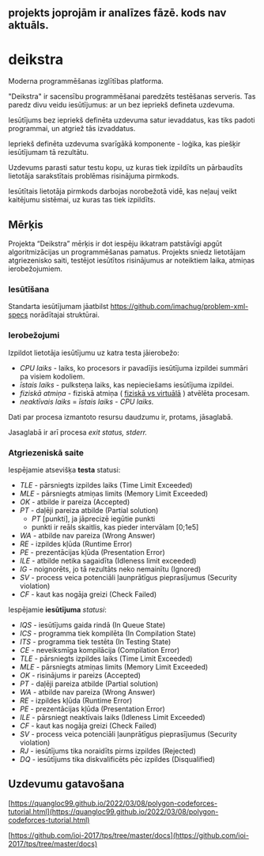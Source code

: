 ## projekts joprojām ir analīzes fāzē. kods nav aktuāls.

# deikstra

Moderna programmēšanas izglītības platforma.

"Deikstra" ir sacensību programmēšanai paredzēts testēšanas serveris. Tas paredz divu veidu iesūtījumus: ar un bez iepriekš defineta uzdevuma.

Iesūtījums bez iepriekš definēta uzdevuma satur ievaddatus, kas tiks padoti programmai, un atgriež tās izvaddatus.

Iepriekš definēta uzdevuma svarīgākā komponente - loģika, kas piešķir iesūtījumam tā rezultātu.

Uzdevums parasti satur testu kopu, uz kuras tiek izpildīts un pārbaudīts lietotāja sarakstītais problēmas risinājuma pirmkods.

Iesūtītais lietotāja pirmkods darbojas norobežotā vidē, kas neļauj veikt kaitējumu sistēmai, uz kuras tas tiek izpildīts.

## Mērķis

Projekta “Deikstra” mērķis ir dot iespēju ikkatram patstāvīgi apgūt algoritmizācijas un programmēšanas pamatus. Projekts sniedz lietotājam atgriezenisko saiti, testējot iesūtītos risinājumus ar noteiktiem laika, atmiņas ierobežojumiem.

### Iesūtīšana

Standarta iesūtījumam jāatbilst https://github.com/imachug/problem-xml-specs norādītajai struktūrai.

### Ierobežojumi

Izpildot lietotāja iesūtījumu uz katra testa jāierobežo:

- *CPU laiks* - laiks, ko procesors ir pavadījis iesūtījuma izpildei summāri pa visiem kodoliem.
- *īstais laiks* - pulksteņa laiks, kas nepieciešams iesūtījuma izpildei.
- *fiziskā atmiņa* - fiziskā atmiņa ( [fiziskā vs virtuālā](https://stackoverflow.com/questions/14347206/what-are-the-differences-between-virtual-memory-and-physical-memory) ) atvēlēta procesam.
- *neaktīvais laiks* = *īstais laiks - CPU laiks.*

Dati par procesa izmantoto resursu daudzumu ir, protams, jāsaglabā.

Jasaglabā ir arī procesa *exit status, stderr.*

### Atgriezeniskā saite

Iespējamie atsevišķa **testa** statusi:

- *TLE* - pārsniegts izpildes laiks (Time Limit Exceeded)
- *MLE* - pārsniegts atmiņas limits (Memory Limit Exceeded)
- *OK* - atbilde ir pareiza (Accepted)
- *PT* - daļēji pareiza atbilde (Partial solution)
    - *PT* [punkti], ja jāprecizē iegūtie punkti
    - punkti ir reāls skaitlis, kas pieder intervālam [0;1e5]
- *WA* - atbilde nav pareiza (Wrong Answer)
- *RE* - izpildes kļūda (Runtime Error)
- *PE* - prezentācijas kļūda (Presentation Error)
- *ILE* - atbilde netika sagaidīta (Idleness limit exceeded)
- *IG* - noignorēts, jo tā rezultāts neko nemainītu (Ignored)
- *SV* - process veica potenciāli ļaunprātīgus pieprasījumus (Security violation)
- *CF* - kaut kas nogāja greizi (Check Failed)

Iespējamie **iesūtījuma** *statusi*:

- *IQS* - iesūtījums gaida rindā (In Queue State)
- *ICS* - programma tiek kompilēta (In Compilation State)
- *ITS* - programma tiek testēta (In Testing State)
- *CE* - neveiksmīga kompilācija (Compilation Error)
- *TLE* - pārsniegts izpildes laiks (Time Limit Exceeded)
- *MLE* - pārsniegts atmiņas limits (Memory Limit Exceeded)
- *OK* - risinājums ir pareizs (Accepted)
- *PT* - daļēji pareiza atbilde (Partial solution)
- *WA* - atbilde nav pareiza (Wrong Answer)
- *RE* - izpildes kļūda (Runtime Error)
- *PE* - prezentācijas kļūda (Presentation Error)
- *ILE* - pārsniegt neaktīvais laiks (Idleness Limit Exceeded)
- *CF* - kaut kas nogāja greizi (Check Failed)
- *SV* - process veica potenciāli ļaunprātīgus pieprasījumus (Security violation)
- *RJ* - iesūtījums tika noraidīts pirms izpildes (Rejected)
- *DQ* - iesūtījums tika diskvalificēts pēc izpildes (Disqualified)

## Uzdevumu gatavošana 

[https://quangloc99.github.io/2022/03/08/polygon-codeforces-tutorial.html](https://quangloc99.github.io/2022/03/08/polygon-codeforces-tutorial.html)

[https://github.com/ioi-2017/tps/tree/master/docs](https://github.com/ioi-2017/tps/tree/master/docs)
